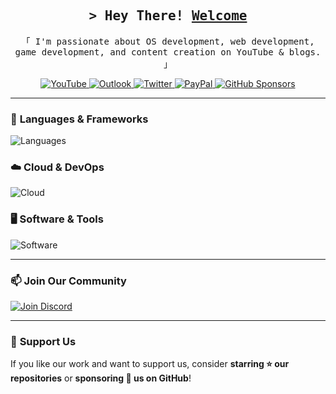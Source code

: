 <div align="center">
  <h2>
    <samp>&gt; Hey There! <b><a target="_blank" href="https://www.nexoscreator.tech">Welcome</a></b></samp>
  </h2>
  <p>
    <samp>「 I'm passionate about OS development, web development, game development, and content creation on YouTube & blogs. 」</samp>
  </p> 
</div>

<div align="center">
  <a href="https://youtube.com/@nexoscreator">
    <img alt="YouTube" src="https://img.shields.io/static/v1?message=YouTube&logo=youtube&label=&color=FF0000&logoColor=white&labelColor=&style=for-the-badge" />
  </a>
  <a href="mailto:contact@nexoscreator.tech">
    <img alt="Outlook" src="https://img.shields.io/static/v1?message=Outlook&logo=gmail&label=&color=0078D4&logoColor=white&labelColor=&style=for-the-badge" />
  </a>
  <a href="https://twitter.com/nexoscreator">
    <img alt="Twitter" src="https://img.shields.io/static/v1?message=Twitter&logo=X&label=&color=1DA1F2&logoColor=white&labelColor=&style=for-the-badge" />
  </a>
  <a href="https://paypal.me/nexoscreator">
    <img alt="PayPal" src="https://img.shields.io/static/v1?message=PayPal&logo=paypal&label=&color=00457C&logoColor=white&labelColor=&style=for-the-badge" />
     <a href="https://paypal.me/nexoscreator">
    <img alt="GitHub Sponsors" src="https://img.shields.io/badge/Sponsor-30363D?style=for-the-badge&logo=GitHub-Sponsors&logoColor=red" />
  </a>
</div>

---

### 🚀 **Languages & Frameworks**  
![Languages](https://skillicons.dev/icons?i=c,cs,cpp,dotnet,java,kotlin,bash,dart,flutter,nodejs,vue,nuxtjs,nextjs,astro,express,vite,materialui,discordjs,html,css,js,ts,bots,md&theme=dark)  

### ☁️ **Cloud & DevOps**  
![Cloud](https://skillicons.dev/icons?i=azure,gcp,cloudflare,workers,firebase,appwrite,supabase,vercel,netlify,heroku,redis,mongodb,git,github,gitlab,npm,pnpm,yarn,bun,docker&theme=dark)  

### 🖥 **Software & Tools**  
![Software](https://skillicons.dev/icons?i=windows,arch,kali,androidstudio,visualstudio,vscode,unity,unreal,blender,idea,webstorm,clion,rider,vim,neovim,figma,notion,discord,twitter&theme=dark)  

---

### 📫 **Join Our Community**

[![Join Discord](http://invidget.switchblade.xyz/832187937675804683)](https://discord.gg/H7pVc9aUK2)

---

### 🎯 **Support Us**  
If you like our work and want to support us, consider **starring ⭐ our repositories** or **sponsoring 💖 us on GitHub**!  
